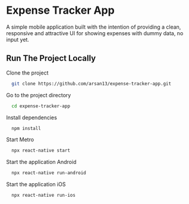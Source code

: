 # Expense Tracker App

A simple mobile application built with the intention of providing a clean, responsive and attractive UI for showing expenses with dummy data, no input yet.

## Run The Project Locally

Clone the project

```bash
  git clone https://github.com/arsan13/expense-tracker-app.git
```

Go to the project directory

```bash
  cd expense-tracker-app
```

Install dependencies

```bash
  npm install
```

Start Metro

```bash
  npx react-native start
```

Start the application Android

```bash
  npx react-native run-android
```

Start the application iOS

```bash
  npx react-native run-ios
```
